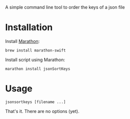 A simple command line tool to order the keys of a json file

# Installation

Install [Marathon](https://github.com/JohnSundell/Marathon):

```
brew install marathon-swift
```

Install script using Marathon:

```
marathon install jsonSortKeys
```

# Usage

```
jsonsortkeys [filename ...]
```

That's it. There are no options (yet).
